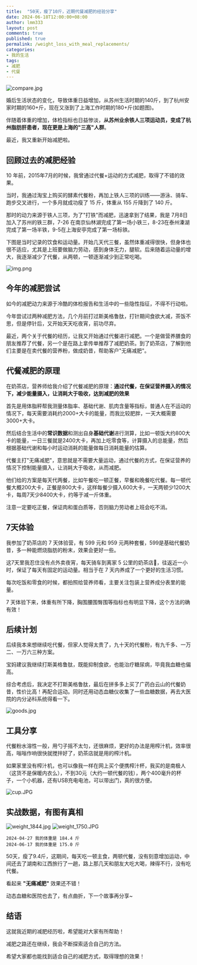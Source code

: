 ```yaml
---
title:  "50天，瘦了10斤，近期代餐减肥的经验分享"
date: 2024-06-18T12:00:00+08:00
author: lmm333
layout: post
comments: true
published: true
permalink: /weight_loss_with_meal_replacements/
categories:
- 我的生活
tags:
- 减肥
- 代餐
---
```


![compare.jpg](../images/2024/2024-06-18-weight_loss_with_meal_replacements/compare.jpg)

婚后生活状态的变化，导致体重日益增加，从苏州生活时期的140斤，到了杭州安家时期的160+斤，现在又涨到了上海工作时期的180+斤(如题图)。

伴随着体重的增加，体检指标也日益惨淡，**从苏州业余铁人三项运动员，变成了杭州脂肪肝患者，现在更是上海的"三高"人群**。

最近，我又重新开始减肥啦。

<!--more-->

## 回顾过去的减肥经验

10 年前，2015年7月的时候，我曾通过代餐+运动的方式减肥，取得了不错的效果。

当时，我通过淘宝上购买的酵素代餐粉，再加上铁人三项的训练——游泳、骑车、跑步交叉进行，一个多月就成功瘦了 15 斤，体重从 155 斤降到了 140 斤。

那时的动力来源于铁人三项，为了"打铁"而减肥，迅速拿到了结果，我是 7月8日 加入了苏州的铁三群，7-26 在南京仙林湖完成了第一场小铁三，8-23在泰州溱湖完成了第一场半铁，9-5在上海安亭完成了第一场标铁。

下图是当时记录的饮食和运动量。开始几天代三餐，虽然体重减得很快，但身体也很不适应，尤其是上班要做脑力劳动，感到身体无力，腿软。后来随着运动量的增大，我逐渐减少了代餐，从两顿，一顿逐渐减少到正常吃喝。

![img.png](../images/2024/2024-06-18-weight_loss_with_meal_replacements/2015-weight-loss.png)

## 今年的减肥尝试

如今的减肥动力来源于冷酷的体检报告和生活中的一些隐性指征，不得不行动啦。

今年尝试过两种减肥方法，几个月前打过斯美格鲁肽，打针期间食欲大减，茶饭不思，但是停针后，又开始天天吃夜宵，前功尽弃。

最近，两个关于代餐的经历，让我又开始通过代餐进行减肥。一个是做营养膳食的朋友推荐了代餐，另一个是在路上拿传单推荐了减肥奶茶。到了奶茶店，了解到他们主要是在卖代餐的营养粉，做成奶昔，帮助客户"无痛减肥"。

## 代餐减肥的原理

在奶茶店，营养师给我介绍了代餐减肥的原理：**通过代餐，在保证营养摄入的情况下，减少能量摄入，让消耗大于吸收，达到减肥的效果**

首先是用体脂秤帮我测量体脂率、基础代谢、肌肉含量等指标，普通人在不运动的情况下，每天需要消耗约2000+大卡的能量，而我比较肥胖，一天大概需要3000+大卡。

然后结合生活中的**常识数据**和测出自身**基础代谢**进行测算，比如一顿饭大约800大卡的能量，一日三餐就是2400大卡，再加上吃零食等，计算摄入的总能量，然后根据基础代谢和每小时运动消耗的能量做每日消耗能量的估算。

代餐主打"无痛减肥"，意思就是不需要大量运动，通过代餐的方式，在保证营养的情况下控制能量摄入，让消耗大于吸收，从而减肥。

他们给的方案是每天代两餐，比如午餐吃一顿正餐，早餐和晚餐吃代餐。每一顿代餐大概200大卡，正餐是800大卡，这样每餐少摄入600大卡，一天两顿少1200大卡，每周7天少8400大卡，约等于减一斤体重。

注意一定要吃正餐，保证肉和蛋白质等，否则脑力劳动者上班会吃不消。

## 7天体验

我参加了奶茶店的 7 天体验营，有 599 元和 959 元两种套餐，599是基础代餐奶昔，多一种能燃烧脂肪的粉末，效果会更好一些。

这7天里我忍住没有点外卖夜宵，每天骑车到离家 5 公里的奶茶店🧋，往返近一小时，保证了每天有固定的运动量。相当于在 7 天内养成了一个更好的生活习惯。

每次吃饭和零食的时候，都拍照给营养师看，主要关注包装上营养成分表里的能量。

7 天体验下来，体重有所下降，胸围腰围臀围等指标也有明显下降，这个方法的确有效！

## 后续计划

后续我本来想继续吃代餐，但家人觉得太贵了，九十天的代餐粉，有九千多、一万二、一万六三种方案。

宝妈建议我继续打斯美格鲁肽，既能抑制食欲，也能治疗糖尿病，毕竟我血糖也偏高。

综合考虑后，我决定不打斯美格鲁肽，最后在拼多多上买了广药白云山的代餐奶昔，性价比高！再配合运动。同时还用动态血糖仪收集了一些血糖数据，再去大医院的内分泌科系统得看一下。

![goods.jpg](../images/2024/2024-06-18-weight_loss_with_meal_replacements/goods.jpg)

## 工具分享

代餐粉水溶性一般，用勺子摇不太匀，还很麻烦，更好的办法是用榨汁机，效率很高，嗡嗡作响很快就搅拌好了，奶茶店就是用的榨汁机。

如果家里没有榨汁机，也可以像我一样在网上买个便携榨汁杯，我买的是南极人（这货不是保暖内衣么），不到30元（大约一顿代餐的钱），两个400毫升的杯子，一个小机器，还有USB充电电池，可以带出门，真的很方便。

![cup.JPG](../images/2024/2024-06-18-weight_loss_with_meal_replacements/cup.JPG)

## 实战数据，有图有真相

![weight_1844.jpg](../images/2024/2024-06-18-weight_loss_with_meal_replacements/weight_1844.jpg)
![weight_1750.JPG](../images/2024/2024-06-18-weight_loss_with_meal_replacements/weight_1750.JPG)

```
2024-04-27 我的体重是 184.4 斤
2024-06-17 我的体重是 175.0 斤
```
50天，瘦了9.4斤，这期间，每天吃一顿主食，两顿代餐，没有刻意增加运动，中间还去了湖南和江西旅行了一趟，路上那几天和朋友大吃大喝，辣得不行，没有吃代餐。

看起来 **"无痛减肥"** 效果还不错！

动态血糖和医院也去了，有点曲折，下一个故事再分享~

## 结语

这就我近期的减肥经历啦，希望能对大家有所帮助！

减肥之路还在继续，我会不断探索适合自己的方法。

希望大家都也能找到适合自己的减肥方式，取得理想的效果！